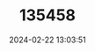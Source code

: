 ---
title: "135458"
category: "Talpa davidiana"
draft: false
date: 2024-02-22 13:03:51
languages:
  English: ["Persian Mole", "Père David's Mole"]
  French: ["Taupe de Perse"]
  Spanish; Castilian: ["Top del Padre David"]
---
